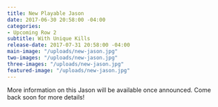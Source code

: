 ```yaml
---
title: New Playable Jason
date: 2017-06-30 20:58:00 -04:00
categories:
- Upcoming Row 2
subtitle: With Unique Kills
release-date: 2017-07-31 20:58:00 -04:00
main-image: "/uploads/new-jason.jpg"
two-images: "/uploads/new-jason.jpg"
three-images: "/uploads/new-jason.jpg"
featured-image: "/uploads/new-jason.jpg"
---
```


More information on this Jason will be available once announced. Come back soon for more details!